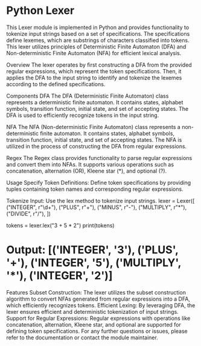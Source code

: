 # Python Lexer
This Lexer module is implemented in Python and provides functionality to tokenize input strings based on a set of specifications. The specifications define lexemes, which are substrings of characters classified into tokens. This lexer utilizes principles of Deterministic Finite Automaton (DFA) and Non-deterministic Finite Automaton (NFA) for efficient lexical analysis.

Overview
The lexer operates by first constructing a DFA from the provided regular expressions, which represent the token specifications. Then, it applies the DFA to the input string to identify and tokenize the lexemes according to the defined specifications.

Components
DFA
The DFA (Deterministic Finite Automaton) class represents a deterministic finite automaton. It contains states, alphabet symbols, transition function, initial state, and set of accepting states. The DFA is used to efficiently recognize tokens in the input string.

NFA
The NFA (Non-deterministic Finite Automaton) class represents a non-deterministic finite automaton. It contains states, alphabet symbols, transition function, initial state, and set of accepting states. The NFA is utilized in the process of constructing the DFA from regular expressions.

Regex
The Regex class provides functionality to parse regular expressions and convert them into NFAs. It supports various operations such as concatenation, alternation (OR), Kleene star (*), and optional (?).

Usage
Specify Token Definitions: Define token specifications by providing tuples containing token names and corresponding regular expressions.

Tokenize Input: Use the lex method to tokenize input strings.
lexer = Lexer([
    ("INTEGER", r"\d+"),
    ("PLUS", r"\+"),
    ("MINUS", r"\-"),
    ("MULTIPLY", r"\*"),
    ("DIVIDE", r"\/"),
])

tokens = lexer.lex("3 + 5 * 2")
print(tokens)
# Output: [('INTEGER', '3'), ('PLUS', '+'), ('INTEGER', '5'), ('MULTIPLY', '*'), ('INTEGER', '2')]

Features
Subset Construction: The lexer utilizes the subset construction algorithm to convert NFAs generated from regular expressions into a DFA, which efficiently recognizes tokens.
Efficient Lexing: By leveraging DFA, the lexer ensures efficient and deterministic tokenization of input strings.
Support for Regular Expressions: Regular expressions with operations like concatenation, alternation, Kleene star, and optional are supported for defining token specifications.
For any further questions or issues, please refer to the documentation or contact the module maintainer.
